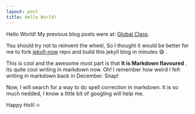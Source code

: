 ```yaml
---
layout: post
title: Hello World!
---
```


Hello World!
My previous blog posts were at: [Global Class](http://nishantnikhil.weebly.com/).

You should try not to reinvent the wheel, So I thought it would be better for me to fork [jekyll-now](https://github.com/barryclark/jekyll-now) repo and build this jekyll blog in minutes :smile: .

This is cool and the awesome most part is that **It is Markdown flavoured** . Its quite cool writing in markdown now. Oh! I remember how weird I felt writing in markdown back in December. Snap!

Now, I will search for a way to do spell correction in markdown. It is so much nedded, I know a little bit of googling will help me.

Happy Holi! :fire:
